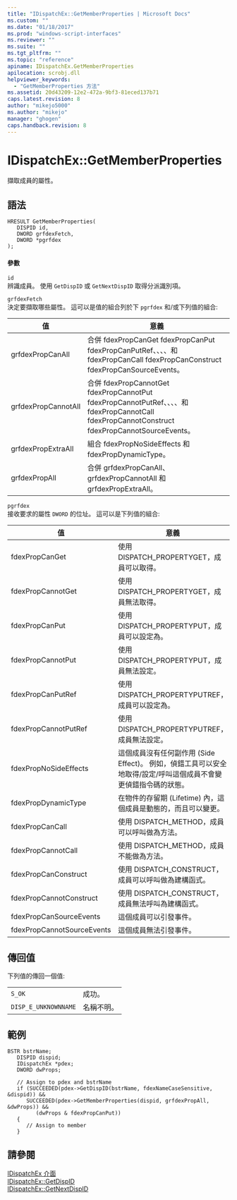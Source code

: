 ```yaml
---
title: "IDispatchEx::GetMemberProperties | Microsoft Docs"
ms.custom: ""
ms.date: "01/18/2017"
ms.prod: "windows-script-interfaces"
ms.reviewer: ""
ms.suite: ""
ms.tgt_pltfrm: ""
ms.topic: "reference"
apiname: IDispatchEx.GetMemberProperties
apilocation: scrobj.dll
helpviewer_keywords: 
  - "GetMemberProperties 方法"
ms.assetid: 20d43209-12e2-472a-9bf3-81eced137b71
caps.latest.revision: 8
author: "mikejo5000"
ms.author: "mikejo"
manager: "ghogen"
caps.handback.revision: 8
---
```

# IDispatchEx::GetMemberProperties
擷取成員的屬性。  
  
## 語法  
  
```  
HRESULT GetMemberProperties(  
   DISPID id,  
   DWORD grfdexFetch,  
   DWORD *pgrfdex  
);  
```  
  
#### 參數  
 `id`  
 辨識成員。  使用 `GetDispID` 或 `GetNextDispID` 取得分派識別項。  
  
 `grfdexFetch`  
 決定要擷取哪些屬性。  這可以是值的組合列於下 `pgrfdex` 和\/或下列值的組合:  
  
|值|意義|  
|-------|--------|  
|grfdexPropCanAll|合併 fdexPropCanGet fdexPropCanPut fdexPropCanPutRef、、、、和 fdexPropCanCall fdexPropCanConstruct fdexPropCanSourceEvents。|  
|grfdexPropCannotAll|合併 fdexPropCannotGet fdexPropCannotPut fdexPropCannotPutRef、、、、和 fdexPropCannotCall fdexPropCannotConstruct fdexPropCannotSourceEvents。|  
|grfdexPropExtraAll|組合 fdexPropNoSideEffects 和 fdexPropDynamicType。|  
|grfdexPropAll|合併 grfdexPropCanAll、grfdexPropCannotAll 和 grfdexPropExtraAll。|  
  
 `pgrfdex`  
 接收要求的屬性 `DWORD` 的位址。  這可以是下列值的組合:  
  
|值|意義|  
|-------|--------|  
|fdexPropCanGet|使用 DISPATCH\_PROPERTYGET，成員可以取得。|  
|fdexPropCannotGet|使用 DISPATCH\_PROPERTYGET，成員無法取得。|  
|fdexPropCanPut|使用 DISPATCH\_PROPERTYPUT，成員可以設定為。|  
|fdexPropCannotPut|使用 DISPATCH\_PROPERTYPUT，成員無法設定。|  
|fdexPropCanPutRef|使用 DISPATCH\_PROPERTYPUTREF，成員可以設定為。|  
|fdexPropCannotPutRef|使用 DISPATCH\_PROPERTYPUTREF，成員無法設定。|  
|fdexPropNoSideEffects|這個成員沒有任何副作用 \(Side Effect\)。  例如，偵錯工具可以安全地取得\/設定\/呼叫這個成員不會變更偵錯指令碼的狀態。|  
|fdexPropDynamicType|在物件的存留期 \(Lifetime\) 內，這個成員是動態的，而且可以變更。|  
|fdexPropCanCall|使用 DISPATCH\_METHOD，成員可以呼叫做為方法。|  
|fdexPropCannotCall|使用 DISPATCH\_METHOD，成員不能做為方法。|  
|fdexPropCanConstruct|使用 DISPATCH\_CONSTRUCT，成員可以呼叫做為建構函式。|  
|fdexPropCannotConstruct|使用 DISPATCH\_CONSTRUCT，成員無法呼叫為建構函式。|  
|fdexPropCanSourceEvents|這個成員可以引發事件。|  
|fdexPropCannotSourceEvents|這個成員無法引發事件。|  
  
## 傳回值  
 下列值的傳回一個值:  
  
|||  
|-|-|  
|`S_OK`|成功。|  
|`DISP_E_UNKNOWNNAME`|名稱不明。|  
  
## 範例  
  
```  
BSTR bstrName;  
   DISPID dispid;  
   IDispatchEx *pdex;   
   DWORD dwProps;  
  
   // Assign to pdex and bstrName  
   if (SUCCEEDED(pdex->GetDispID(bstrName, fdexNameCaseSensitive, &dispid)) &&  
      SUCCEEDED(pdex->GetMemberProperties(dispid, grfdexPropAll, &dwProps)) &&  
         (dwProps & fdexPropCanPut))  
   {  
      // Assign to member  
   }  
```  
  
## 請參閱  
 [IDispatchEx 介面](../../winscript/reference/idispatchex-interface.md)   
 [IDispatchEx::GetDispID](../../winscript/reference/idispatchex-getdispid.md)   
 [IDispatchEx::GetNextDispID](../../winscript/reference/idispatchex-getnextdispid.md)